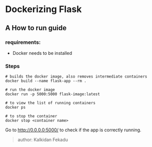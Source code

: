 # Dockerizing Flask

## A How to run guide 

### requirements:
- Docker needs to be installed

### Steps 

```
# builds the docker image, also removes intermediate containers 
docker build --name flask-app --rm . 

# run the docker image
docker run -p 5000:5000 flask-image:latest

# to view the list of running containers
docker ps 

# to stop the container
docker stop <container name>

```

Go to http://0.0.0.0:5000/ to check if the app is correctly running. 

> author: Kalkidan Fekadu